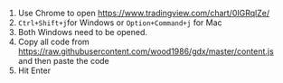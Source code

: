 1. Use Chrome to open https://www.tradingview.com/chart/0IGRqlZe/
1. `Ctrl+Shift+j`for Windows or `Option+Command+j` for Mac
1. Both Windows need to be opened.
1. Copy all code from https://raw.githubusercontent.com/wood1986/gdx/master/content.js and then paste the code
1. Hit Enter
